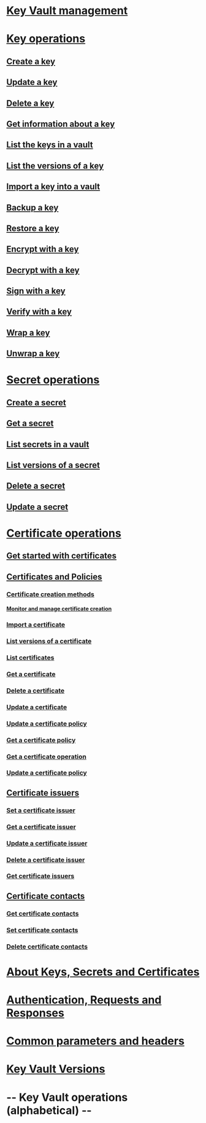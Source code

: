 # [Key Vault management](../../docs-ref-autogen/keyvault/Vaults.json)
# [Key operations](key-operations.md)
## [Create a key](../../docs-ref-autogen/keyvault/CreateKey.json)
## [Update a key](../../docs-ref-autogen/keyvault/UpdateKey.json)
## [Delete a key](../../docs-ref-autogen/keyvault/DeleteKey.json)
## [Get information about a key](../../docs-ref-autogen/keyvault/GetKey.json)
## [List the keys in a vault](../../docs-ref-autogen/keyvault/GetKeys.json)
## [List the versions of a key](../../docs-ref-autogen/keyvault/GetKeyVersions.json)
## [Import a key into a vault](../../docs-ref-autogen/keyvault/ImportKey.json)
## [Backup a key](../../docs-ref-autogen/keyvault/BackupKey.json)
## [Restore a key](../../docs-ref-autogen/keyvault/RestoreKey.json)
## [Encrypt with a key](../../docs-ref-autogen/keyvault/encrypt.json)
## [Decrypt with a key](../../docs-ref-autogen/keyvault/decrypt.json)
## [Sign with a key](../../docs-ref-autogen/keyvault/sign.json)
## [Verify with a key](../../docs-ref-autogen/keyvault/verify.json)
## [Wrap a key](../../docs-ref-autogen/keyvault/wrapKey.json)
## [Unwrap a key](../../docs-ref-autogen/keyvault/unwrapKey.json)
# [Secret operations](secret-operations.md)
## [Create a secret](../../docs-ref-autogen/keyvault/SetSecret.json)
## [Get a secret](../../docs-ref-autogen/keyvault/GetSecret.json)
## [List secrets in a vault](../../docs-ref-autogen/keyvault/GetSecrets.json)
## [List versions of a secret](../../docs-ref-autogen/keyvault/GetSecretVersions.json)
## [Delete a secret](../../docs-ref-autogen/keyvault/DeleteSecret.json)
## [Update a secret](../../docs-ref-autogen/keyvault/UpdateSecret.json)
# [Certificate operations](certificate-operations.md)
## [Get started with certificates](certificate-scenarios.md)
## [Certificates and Policies](certificates-and-policies.md)
### [Certificate creation methods](create-a-certificate.md)
#### [Monitor and manage certificate creation](create-certificate-scenarios.md)
### [Import a certificate](../../docs-ref-autogen/keyvault/ImportCertificate.json)
### [List versions of a certificate](../../docs-ref-autogen/keyvault/GetCertificateVersions.json)
### [List certificates](../../docs-ref-autogen/keyvault/GetCertificates.json)
### [Get a certificate](../../docs-ref-autogen/keyvault/GetCertificate.json)
### [Delete a certificate](../../docs-ref-autogen/keyvault/DeleteCertificate.json)
### [Update a certificate](../../docs-ref-autogen/keyvault/UpdateCertificate.json)
### [Update a certificate policy](../../docs-ref-autogen/keyvault/UpdateCertificatePolicy.json)
### [Get a certificate policy](../../docs-ref-autogen/keyvault/GetCertificatePolicy.json)
### [Get a certificate operation](../../docs-ref-autogen/keyvault/GetCertificateOperation.json)
### [Update a certificate policy](../../docs-ref-autogen/keyvault/UpdateCertificatePolicy.json)
## [Certificate issuers](certificate-issuers.md)
### [Set a certificate issuer](../../docs-ref-autogen/keyvault/SetCertificateIssuer.json)
### [Get a certificate issuer](../../docs-ref-autogen/keyvault/GetCertificateIssuer.json)
### [Update a certificate issuer](../../docs-ref-autogen/keyvault/UpdateCertificateIssuer.json)
### [Delete a certificate issuer](../../docs-ref-autogen/keyvault/DeleteCertificateIssuer.json)
### [Get certificate issuers](../../docs-ref-autogen/keyvault/GetCertificateIssuers.json)
## [Certificate contacts](certificate-contacts.md)
### [Get certificate contacts](../../docs-ref-autogen/keyvault/GetCertificateContacts.json)
### [Set certificate contacts](../../docs-ref-autogen/keyvault/SetCertificateContacts.json)
### [Delete certificate contacts](../../docs-ref-autogen/keyvault/DeleteCertificateContacts.json)
# [About Keys, Secrets and Certificates](about-keys--secrets-and-certificates.md)
# [Authentication, Requests and Responses](authentication--requests-and-responses.md)
# [Common parameters and headers](common-parameters-and-headers.md)
# [Key Vault Versions](key-vault-versions.md)
# -- Key Vault operations (alphabetical) --
